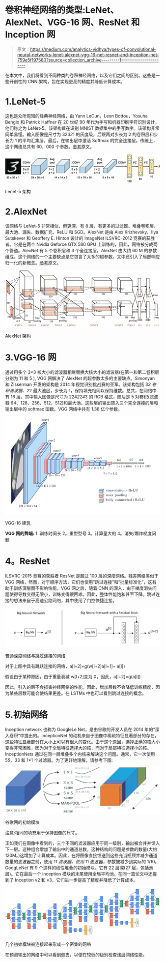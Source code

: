# 卷积神经网络的类型:LeNet、AlexNet、VGG-16 网、ResNet 和 Inception 网

> 原文：<https://medium.com/analytics-vidhya/types-of-convolutional-neural-networks-lenet-alexnet-vgg-16-net-resnet-and-inception-net-759e5f197580?source=collection_archive---------1----------------------->

在本文中，我们将看到不同种类的卷积神经网络，以及它们之间的区别。这些是一些开创性的 CNN 架构，旨在实现更高的精度并降低计算成本。

# 1.LeNet-5

这也是众所周知的经典神经网络，由 Yann LeCun，Leon Bottou，Yosuha Bengio 和 Patrick Haffner 在 20 世纪 90 年代为手写和机器印刷字符识别设计，他们称之为 LeNet-5。该架构旨在识别 MNIST 数据集中的手写数字。该架构非常简单易懂。输入图像是尺寸为 32*32*1 的灰度级，后跟两对步长为 2 的卷积层和步长为 1 的平均汇集层。最后，在输出层中激活 Softmax 的完全连接层。传统上，这个网络总共有 60，000 个参数。[参考](http://vision.stanford.edu/cs598_spring07/papers/Lecun98.pdf)原文。

![](img/1368d5e1af188bd9831ee94edf5e6c77.png)

Lenet-5 架构

# 2.AlexNet

该网络与 LeNet-5 非常相似，但更深，有 8 层，有更多的过滤器、堆叠卷积层、最大池、漏失、数据扩充、ReLU 和 SGD。AlexNet 是由 Alex Krizhevsky、Ilya Sutskever 和 Geoffery E. Hinton 设计的 ImageNet ILSVRC-2012 竞赛的获胜者。它是在两个 Nvidia Geforce GTX 580 GPU 上训练的，因此，网络被分成两个管道。AlexNet 有 5 个卷积层和 3 个全连接层。AlexNet 由大约 60 M 的参数组成。这个网络的一个主要缺点是它包含了太多的超参数。文中还引入了局部响应归一化的新概念。[参考](https://papers.nips.cc/paper/4824-imagenet-classification-with-deep-convolutional-neural-networks.pdf)原文。

![](img/fd6a2ff45a8de3a4cd7f09d4900f2b65.png)

AlexNet 架构

# 3.VGG-16 网

通过用多个 3×3 核大小的滤波器相继替换大核大小的滤波器(在第一和第二卷积层分别为 11 和 5 ), VGG 网解决了 AlexNet 的超参数太多的主要缺点。Simonyan 和 Zisserman 开发的架构是 2014 年视觉识别挑战赛的亚军。该架构包括 3*3 卷积滤波器、2*2 最大池层，步长为 1，保持填充相同以保持维数。总共，在网络中有 16 层，其中输入图像是尺寸为 224*224*3 的 RGB 格式，随后是 5 对卷积(滤波器:64、128、256、512、512)和最大池。这些层的输出馈入三个完全连接的层和输出层中的 softmax 函数。VGG 网络中共有 1.38 亿个参数。

![](img/760eadee763639b17ceef784925fd888.png)

VGG-16 建筑

**VGG 网的弊端:**
1 .训练时间长
2。重型型号
3。计算量大的
4。消失/爆炸梯度问题

# **4。ResNet**

ILSVRC-2015 竞赛的获胜者 ResNet 是超过 100 层的深度网络。残差网络类似于 VGG 网络，然而，对于顺序方法，它们也使用“跳过连接”和“批量标准化”，这有助于训练深层而不影响性能。VGG 网之后，随着 CNN 的深入，由于梯度消失问题使得导数变得无限小，训练变得很困难。因此，整体性能饱和甚至下降。跳过连接的想法来自于高速公路网络，其中使用了门控快捷连接。

![](img/f62ce8a21854a7435cc901dfa4a739b6.png)

普通深度网络与跳过连接的网络

对于上图中具有跳跃连接的网络，a[l+2]=g(w[l+2]a[l+1]+ a[l])

假设由于某种原因，由于重量衰减 w[l+2]变为 0，因此，a[l+2]=g(a[l])

因此，引入的层不会损害神经网络的性能。因此，增加层数不会降低训练精度，因为某些层数可能会使结果更差。在 LSTMs 中也可以看到跳过连接的概念。

# 5.初始网络

Inception network 也称为 GoogleLe Net，是由谷歌的开发人员在 2014 年的“深入卷积”中提出的。InceptionNet 的动机来自于图像中稀疏特征显著部分的存在，这些特征显著部分在大小上可以有很大的变化。由于这个原因，选择正确的核大小变得非常困难，因为对于全局特征选择大的核，而对于局部特征选择小的核。InceptionNets 通过在同一层堆叠多个内核来解决这个问题。通常，它一次使用 5*5、3*3 和 1*1 个过滤器。为了更好地理解，请参考下图:

![](img/61332309fee382eb3543cba6b917e3fd.png)

谷歌网的初始模块

注意:相同的填充用于保持图像的尺寸。

正如我们在图像中看到的，三个不同的滤波器应用于同一级别，输出被合并并馈入下一层。这种组合增加了输出中的通道总数。这种结构的问题是参数的数量(大约 120M。)这增加了计算成本。因此，在将图像直接馈送到这些充当瓶颈并减少通道数量的滤波器之前，使用 1*1 滤波器。使用 1*1 滤波器，参数被减少到实际的 1/10。GoogLeNet 有 9 个这样的线性堆叠的初始模块。它有 22 层深(27 层，包括池层)。它在最后一个 inception 模块的末尾使用全局平均池。在同一篇论文中还提到了 Inception v2 和 v3，它们进一步提高了精度并降低了计算成本。

![](img/1e8b7e9d02a43525c288d7e278e331cf.png)

几个初始模块被连接起来形成一个密集的网络

在预测输出的网络中可以看到侧支，以便在较低的级别检查浅层网络性能。